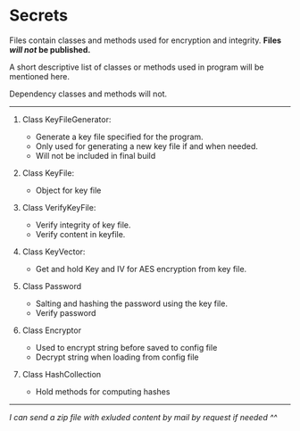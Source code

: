 ﻿# Secrets


Files contain classes and methods used for encryption and integrity.
__Files *will not* be published.__

A short descriptive list of classes or methods used in program will be mentioned here.

Dependency classes and methods will not.

---

1. Class KeyFileGenerator:
	* Generate a key file specified for the program.
	* Only used for generating a new key file if and when needed.
	* Will not be included in final build

2. Class KeyFile:
	* Object for key file

3. Class VerifyKeyFile:
	* Verify integrity of key file.
	* Verify content in keyfile.

4. Class KeyVector:
	* Get and hold Key and IV for AES encryption from key file.

5. Class Password
	* Salting and hashing the password using the key file.
	* Verify password

6. Class Encryptor
	* Used to encrypt string before saved to config file
	* Decrypt string when loading from config file

7. Class HashCollection
	* Hold methods for computing hashes
---

*I can send a zip file with exluded content by mail by request if needed ^^*